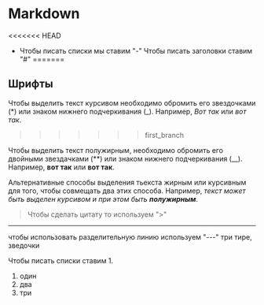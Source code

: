 # Markdown
<<<<<<< HEAD
- Чтобы писать списки мы ставим "-"
Чтобы писать заголовки ставим "#"
=======

## Шрифты

Чтобы выделить текст курсивом необходимо обромить его звездочками (*) или знаком нижнего подчеркивания (_). Например, *Вот так* или _вот так_.
>>>>>>> first_branch

Чтобы выделить текст полужирным, необходимо обромить его двойными звездачками (**) или знаком нижнего подчеркивания (__). Например, **вот так** или __вот так__.

Альтернативные способы выделения тьекста жирным или курсивным для того, чтобы совмещать два этих способа. Например, _текст может быть выделен курсивом и при этом быть **полужирным**_. 

> Чтобы сделать цитату то используем ">"

--- 
чтобы использовать разделительную линию используем "---" три тире, зведочки 

Чтобы писать списки ставим 1.

1. один 
2. два
3. три
